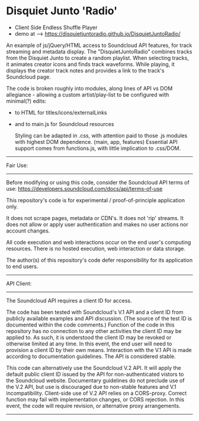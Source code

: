 # Disquiet Junto 'Radio'

  - Client Side Endless Shuffle Player
  - demo at --> https://disquietjuntoradio.github.io/DisquietJuntoRadio/
   
   An example of js/jQuery/HTML access to Soundcloud API features, for track streaming and metadata display.
   The "DisquietJuntoRadio" combines tracks from the Disquiet Junto to create a random playlist.
   When selecting tracks, it animates creator icons and finds track waveforms.
   While playing, it displays the creator track notes and provides a link to the track's Soundcloud page.
   
   The code is broken roughly into modules, along lines of API vs DOM allegiance - allowing a custom artist/play-list to be       configured with minimal(?) edits:
 - to HTML for titles/icons/externalLinks
 - and to main.js for Soundcloud resources
 
   Styling can be adapted in .css, with attention paid to those .js modules with highest DOM dependence. (main, app, features) Essential API support comes from functions.js, with little implication to .css/DOM.
 
   
 -----------------------------------------------------------------------
 
 Fair Use:
 
 -----------------------------------------------------------------------
 
 Before modifying or using this code, consider the Soundcloud API terms of use:
 https://developers.soundcloud.com/docs/api/terms-of-use 
 
 This repository's code is for experimental / proof-of-principle application only.
 
 It does not scrape pages, metadata or CDN's. It does not 'rip' streams.
 It does not allow or apply user authentication and makes no user actions nor account changes.
 
 All code execution and web interactions occur on the end user's computing resources.
 There is no hosted execution, web interaction or data storage.
 
 The author(s) of this repository's code defer responsibility for its application to end users. 
 
 -----------------------------------------------------------------------
 
 API Client:
 
 -----------------------------------------------------------------------
 
 The Soundcloud API requires a client ID for access.
 
 The code has been tested with Soundcloud's V.1 API and a client ID from publicly available examples and API discussion.
 (The source of the test ID is documented within the code comments.)
 Function of the code in this repository has no connection to any other activities the client ID may be applied to.
 As such, it is understood the client ID may be revoked or otherwise limited at any time.
 In this event, the end user will need to provision a client ID by their own means.
 Interaction with the V.1 API is made according to documentation guidelines. The API is considered stable.
 
 This code can alternatively use the Soundcloud V.2 API.
 It will apply the default public client ID issued by the API for non-authenticated vistors to the Soundcloud website.
 Documentary guidelines do not preclude use of the V.2 API, but use is discouraged due to non-stable features and V.1 incompatibility.
 Client-side use of V.2 API relies on a CORS-proxy. Correct function may fail with implementation changes, or CORS rejection.
 In this event, the code will require revision, or alternative proxy arrangements.
 
 -----------------------------------------------------------------------
